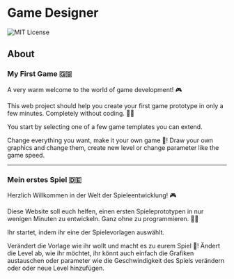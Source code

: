 # Game Designer

![MIT License](https://img.shields.io/github/license/brean/puppy-search-brawler)

## About

### My First Game 🇬🇧

A very warm welcome to the world of game development! 🎮

This web project should help you create your first game prototype in only a
few minutes.
Completely without coding. 👨‍💻

You start by selecting one of a few game templates you can extend.

Change everything you want, make it your own game 🦸! Draw your own graphics and
change them, create new level or change parameter like the game speed.

----

### Mein erstes Spiel 🇩🇪

Herzlich Willkommen in der Welt der Spieleentwicklung! 🎮

Diese Website soll euch helfen, einen ersten Spieleprototypen in nur wenigen
Minuten zu entwickeln.
Ganz ohne zu programmieren. 👨‍💻

Ihr startet, indem ihr eine der Spielevorlagen auswählt.

Verändert die Vorlage wie ihr wollt und macht es zu eurem Spiel 🦸!
Ändert die Level ab, wie ihr möchtet, ihr könnt auch einfach die Grafiken
austauschen oder parameter wie die Geschwindigkeit des Spiels verändern oder
oder neue Level hinzufügen.

